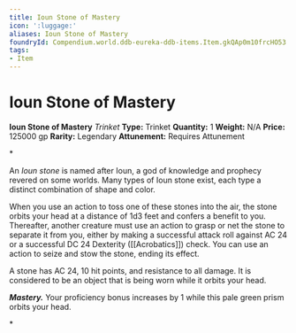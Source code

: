 ```yaml
---
title: Ioun Stone of Mastery
icon: ':luggage:'
aliases: Ioun Stone of Mastery
foundryId: Compendium.world.ddb-eureka-ddb-items.Item.gkQAp0m10frcHO53
tags:
- Item
---
```


# Ioun Stone of Mastery

**Ioun Stone of Mastery**
_Trinket_
**Type:** Trinket
**Quantity:** 1
**Weight:** N/A
**Price:** 125000 gp
**Rarity:** Legendary
**Attunement:** Requires Attunement

*<p>An *Ioun stone* is named after Ioun, a god of knowledge and prophecy revered on some worlds. Many types of Ioun stone exist, each type a distinct combination of shape and color.

When you use an action to toss one of these stones into the air, the stone orbits your head at a distance of 1d3 feet and confers a benefit to you. Thereafter, another creature must use an action to grasp or net the stone to separate it from you, either by making a successful attack roll against AC 24 or a successful DC 24 Dexterity ([[Acrobatics]]) check. You can use an action to seize and stow the stone, ending its effect.

A stone has AC 24, 10 hit points, and resistance to all damage. It is considered to be an object that is being worn while it orbits your head.

***Mastery.*** Your proficiency bonus increases by 1 while this pale green prism orbits your head.</p>*